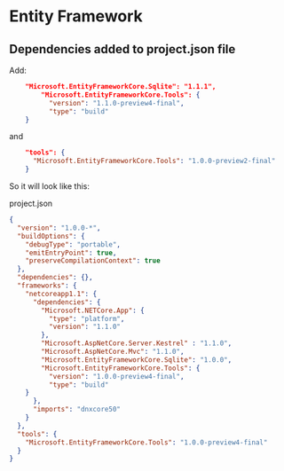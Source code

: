# Entity Framework
## Dependencies added to project.json file

Add:
````JSON     
    "Microsoft.EntityFrameworkCore.Sqlite": "1.1.1",
        "Microsoft.EntityFrameworkCore.Tools": {
          "version": "1.1.0-preview4-final",
          "type": "build"
    }
````      
and     

````JSON     
    "tools": {
      "Microsoft.EntityFrameworkCore.Tools": "1.0.0-preview2-final"
    }
````  

So it will look like this:    

project.json
````JSON 
{
  "version": "1.0.0-*",
  "buildOptions": {
    "debugType": "portable",
    "emitEntryPoint": true, 
    "preserveCompilationContext": true
  },
  "dependencies": {},
  "frameworks": {
    "netcoreapp1.1": {
      "dependencies": {
        "Microsoft.NETCore.App": {
          "type": "platform",
          "version": "1.1.0"
        }, 
        "Microsoft.AspNetCore.Server.Kestrel" : "1.1.0",
        "Microsoft.AspNetCore.Mvc": "1.1.0",
        "Microsoft.EntityFrameworkCore.Sqlite": "1.0.0",
        "Microsoft.EntityFrameworkCore.Tools": {
          "version": "1.0.0-preview4-final",
          "type": "build"
    }
      },
      "imports": "dnxcore50"
    }
  }, 
  "tools": {
    "Microsoft.EntityFrameworkCore.Tools": "1.0.0-preview4-final"
  }
}
````   
